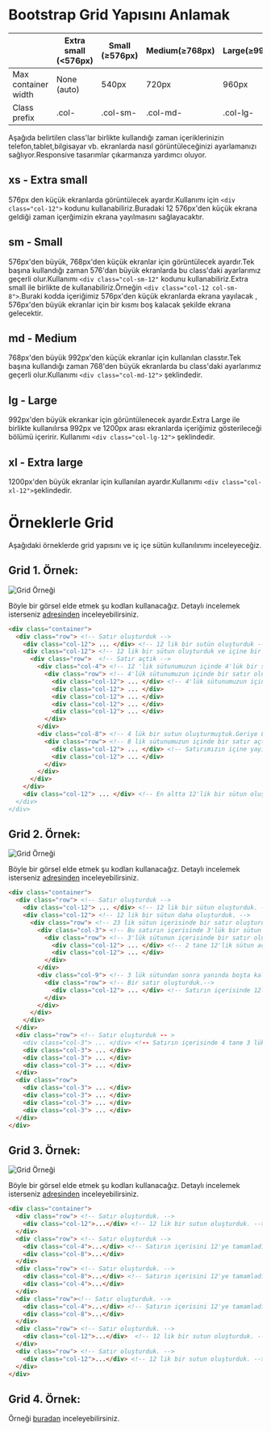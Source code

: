 # Bootstrap Grid Yapısını Anlamak

&nbsp;|Extra small (<576px)|Small (≥576px)|Medium(≥768px)|Large(≥992px)|Extra large(≥1200px)
------------|------------|-------------|------------|-------------|------------|
Max container width |None (auto)|540px|720px|960px|1140px
Class prefix|.col-|.col-sm-| 	.col-md-|.col-lg-|.col-xl-

Aşağıda belirtilen class'lar birlikte kullandığı zaman içeriklerinizin telefon,tablet,bilgisayar vb. ekranlarda nasıl görüntüleceğinizi ayarlamanızı sağlıyor.Responsive tasarımlar çıkarmanıza yardımcı oluyor.


## xs - Extra small
576px den küçük ekranlarda görüntülecek ayardır.Kullanımı için ```<div class="col-12">``` kodunu kullanabiliriz.Buradaki 12 576px'den küçük ekrana geldiği zaman içerğimizin ekrana yayılmasını sağlayacaktır.

## sm - Small
576px'den büyük, 768px'den küçük ekranlar için görüntülecek ayardır.Tek başına kullandığı zaman 576'dan büyük ekranlarda bu class'daki ayarlarımız geçerli olur.Kullanımı ```<div class="col-sm-12"``` kodunu kullanabiliriz.Extra small ile birlikte de kullanabiliriz.Örneğin ```<div class="col-12 col-sm-8">```.Buraki kodda içeriğimiz 576px'den küçük ekranlarda ekrana yayılacak , 576px'den büyük ekranlar için bir kısmı boş kalacak şekilde ekrana gelecektir.

## md - Medium
768px'den büyük 992px'den küçük ekranlar için kullanılan classtır.Tek başına kullandığı zaman 768'den büyük ekranlarda bu class'daki ayarlarımız geçerli olur.Kullanımı ```<div class="col-md-12">``` şeklindedir.

## lg - Large
992px'den büyük ekrankar için görüntülenecek ayardır.Extra Large ile birlikte kullanılırsa 992px ve 1200px arası ekranlarda içeriğimiz gösterileceği bölümü içeririr.
Kullanımı ```<div class="col-lg-12">``` şeklindedir.

## xl - Extra large
1200px'den büyük ekranlar için kullanılan ayardır.Kullanımı ```<div class="col-xl-12">```şeklindedir.

# Örneklerle Grid

Aşağıdaki örneklerde grid yapısını ve iç içe sütün kullanılınımı inceleyeceğiz.

## Grid 1. Örnek:

![Grid Örneği](../bootstrap.ornekleri/img/bootstrap1.png)

Böyle bir görsel elde etmek şu kodları kullanacağız.
Detaylı incelemek isterseniz [adresinden](../bootstrap.ornekleri/ornek1.html) inceleyebilirsiniz.


```HTML
<div class="container">
  <div class="row"> <!-- Satır oluşturduk -->
    <div class="col-12"> ... </div> <!-- 12 lik bir sutün oluşturduk -->
    <div class="col-12"> <!-- 12 lik bir sütun oluşturduk ve içine bir satır açtık. -->
      <div class="row">  <!-- Satır açtık -->
        <div class="col-4"> <!-- 12 'lik sütunumuzun içinde 4'lük bir sütın oluşturduk. -->
          <div class="row"> <!-- 4'lük sütunumuzun içinde bir satır oluşturduk -->
            <div class="col-12"> ... </div> <!-- 4'lük sütunumuzun içine yayılacak şekilde 4 tane sütun oluşturduk.12 lik oldukları için alt alta sıralandılar. -->
            <div class="col-12"> ... </div>
            <div class="col-12"> ... </div>
            <div class="col-12"> ... </div>
            <div class="col-12"> ... </div>
          </div>
        </div>
        <div class="col-8"> <!-- 4 lük bir sutun oluşturmuştuk.Geriye 8 lik sutunumuz kalıyor.Hemen yanına 8 lik bir sütun açtık. -->
          <div class="row"> <!-- 8 lik sütunumuzun içinde bir satır açtık -->
            <div class="col-12"> ... </div> <!-- Satırımızın içine yayılacak şekilde 2 tane 12'lik sütun oluşturduk. -->
            <div class="col-12"> ... </div>
          </div>
        </div>
      </div>
    </div>
    <div class="col-12"> ... </div> <!-- En altta 12'lik bir sütun oluşturduk.-- >
  </div>
</div>
```

## Grid 2. Örnek:

![Grid Örneği](../bootstrap.ornekleri/img/bootstrap3.png)

Böyle bir görsel elde etmek şu kodları kullanacağız.
Detaylı incelemek isterseniz [adresinden](../bootstrap.ornekleri/ornek2.html) inceleyebilirsiniz.

```HTML
<div class="container">
  <div class="row"> <!-- Satır oluşturduk -->
    <div class="col-12"> ... </div> <!-- 12 lik bir sütun oluşturduk. -->
    <div class="col-12"> <!-- 12 lik bir sütun daha oluşturduk. -->
      <div class="row"> <!-- 23 lik sütun içerisinde bir satır oluşturduk. -->
        <div class="col-3"> <!-- Bu satırın içerisinde 3'lük bir sütun oluşturduk.-->
          <div class="row"> <!-- 3'lük sütunun içerisinde bir satır oluşturduk. -->
            <div class="col-12"> ... </div> <!-- 2 tane 12'lik sütun açarak bu sütunların 3 lük sutunda yayılmasını sağladık.-->
            <div class="col-12"> ... </div>
          </div>
        </div>
        <div class="col-9"> <!-- 3 lük sütundan sonra yanında boşta kalan 9'luk bir sutun oluşturduk.-->
          <div class="row"> <!-- Bir satır oluşturduk.-->
            <div class="col-12"> ... </div> <!-- Satırın içerisinde 12lik bir sütun oluşturduk.-->
          </div>
        </div>
      </div>
    </div>
  </div>
  <div class="row"> <!-- Satır oluşturduk -- >
    <div class="col-3"> ... </div> <!-- Satırın içerisinde 4 tane 3 lük sutun oluşturduk.-->
    <div class="col-3"> ... </div>
    <div class="col-3"> ... </div>
    <div class="col-3"> ... </div>
  </div>
  <div class="row">
    <div class="col-3"> ... </div>
    <div class="col-3"> ... </div>
    <div class="col-3"> ... </div>
    <div class="col-3"> ... </div>
  </div>
</div>
```

## Grid 3. Örnek:

![Grid Örneği](../bootstrap.ornekleri/img/bootstrap2.png)


Böyle bir görsel elde etmek şu kodları kullanacağız.
Detaylı incelemek isterseniz [adresinden](../bootstrap.ornekleri/ornek3.html) inceleyebilirsiniz.


```HTML
<div class="container">
  <div class="row"> <!-- Satır oluşturduk. -->
    <div class="col-12">...</div> <!-- 12 lik bir sutun oluşturduk. -->
  </div>
  <div class="row"> <!-- Satır oluşturduk -->
    <div class="col-4">...</div> <!-- Satırın içerisini 12'ye tamamladık 4 lük ve 8 lik sütunlar oluşturarak. -->
    <div class="col-8">...</div>
  </div>
  <div class="row"> <!-- Satır oluşturduk. -->
    <div class="col-8">...</div> <!-- Satırın içerisini 12'ye tamamladık 8 lik ve 4 lük sütunlar oluşturarak. -->
    <div class="col-4">...</div>
  </div>
  <div class="row"><!-- Satır oluşturduk. -->
    <div class="col-4">...</div> <!-- Satırın içerisini 12'ye tamamladık 4 lük ve 8 lük sütunlar oluşturarak. -->
    <div class="col-8">...</div>
  </div>
  <div class="row"> <!-- Satır oluşturduk. -->
    <div class="col-12">...</div>  <!-- 12 lik bir sutun oluşturduk. -->
  </div>
  <div class="row"> <!-- Satır oluşturduk. -->
    <div class="col-12">...</div> <!-- 12 lik bir sutun oluşturduk. -->
  </div>
</div>
```


## Grid 4. Örnek:

Örneği [buradan](../bootstrap.ornekleri/ornek3.html) inceleyebilirsiniz.
